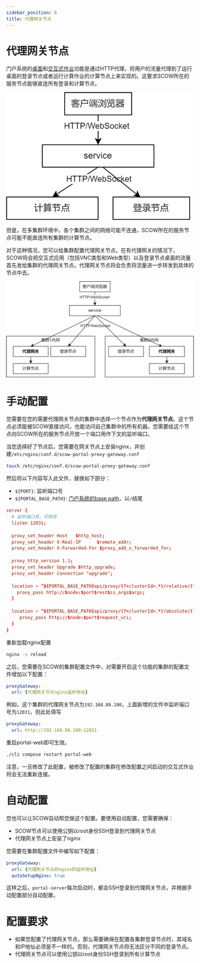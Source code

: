 ```yaml
---
sidebar_position: 6
title: 代理网关节点
---
```


# 代理网关节点

门户系统的[桌面](../desktop.md)和[交互式作业](../apps/intro.md)功能是通过HTTP代理，将用户的流量代理到了运行桌面的登录节点或者运行计算作业的计算节点上来实现的。这要求SCOW所在的服务节点能够直连所有登录和计算节点。

![直连](./without-gateway.png)

但是，在多集群环境中，各个集群之间的网络可能不连通，SCOW所在的服务节点可能不能直连所有集群的计算节点。

对于这种情况，您可以给集群配置代理网关节点。在有代理网关的情况下，SCOW将会把交互式应用（包括VNC类型和Web类型）以及登录节点桌面的流量首先发给集群的代理网关节点。代理网关节点将会负责将流量进一步转发到具体的节点中去。

![通过代理网关节点](./with-gateway.png)

# 手动配置

您需要在您的需要代理网关节点的集群中选择一个节点作为**代理网关节点**。这个节点必须能被SCOW直接访问，也能访问自己集群中的所有机器。您需要给这个节点向SCOW所在的服务节点开放一个端口用作下文的监听端口。

当您选择好了节点后，您需要在网关节点上安装nginx，并创建`/etc/nginx/conf.d/scow-portal-proxy-gateway.conf`

```bash
touch /etc/nginx/conf.d/scow-portal-proxy-gateway.conf
```

然后将以下内容写入此文件，替换如下部分：

- `${PORT}`: 监听端口号
- `${PORTAL_BASE_PATH}`: [门户系统的base path](../../customization/basepath.md)，以`/`结尾

```conf title="/etc/nginx/conf.d/scow-portal-proxy-gateway.conf"
server {
  # 监听端口号，可修改
  listen 12031;

  proxy_set_header Host   $http_host;
  proxy_set_header X-Real-IP      $remote_addr;
  proxy_set_header X-Forwarded-For $proxy_add_x_forwarded_for;

  proxy_http_version 1.1;
  proxy_set_header Upgrade $http_upgrade;
  proxy_set_header Connection "upgrade";

  location ~ ^${PORTAL_BASE_PATH}api/proxy/(?<clusterId>.*)/relative/(?<node>[\d|\.]*)/(?<port>\d+)(?<rest>.*)$ {
    proxy_pass http://$node:$port$rest$is_args$args;
  }

  location ~ ^${PORTAL_BASE_PATH}api/proxy/(?<clusterId>.*)/absolute/(?<node>[\d|\.]*)/(?<port>\d+)(?<rest>.*)$ {
     proxy_pass http://$node:$port$request_uri;
  }
}
```

重新加载nginx配置

```bash
nginx -s reload
```

之后，您需要在SCOW的集群配置文件中，对需要开启这个功能的集群的配置文件增加以下配置：

```yaml title="config/clusters/hpc01/config.yaml"
proxyGateway: 
  url: {代理网关节点nginx监听地址}
```

例如，这个集群的代理网关节点为`192.168.88.100`，上面新增的文件中监听端口号为`12031`，则此处填写

```yaml title="config/clusters/hpc01/config.yaml"
proxyGateway:
  url: http://192.168.88.100:12031
```

重启portal-web即可生效。

```bash
./cli compose restart portal-web
```

注意，一旦修改了此配置，被修改了配置的集群在修改配置之间启动的交互式作业将会无法重新连接。

# 自动配置

您也可以让SCOW自动帮您做这个配置。要使用自动配置，您需要确保：

- SCOW节点可以使用公钥以root身份SSH登录到代理网关节点
- 代理网关节点上安装了nginx

您需要在集群配置文件中编写如下配置：

```yaml title="config/clusters/hpc01/config.yaml"
proxyGateway:
  url: {代理网关节点的nginx的监听地址}
  autoSetupNginx: true
```

这样之后，`portal-server`每次启动时，都会SSH登录到代理网关节点，并根据手动配置部分自动配置。

# 配置要求

- 如果您配置了代理网关节点，那么需要确保在配置各集群登录节点时，其域名和IP地址必须是不一样的。否则，代理网关节点将无法区分不同的登录节点。
- 代理网关节点可以使用公钥以root身份SSH登录到所有计算节点

